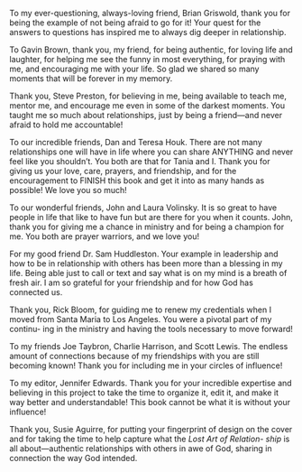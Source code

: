 To my ever-questioning, always-loving friend, Brian Griswold, thank you
for being the example of not being afraid to go for it! Your quest for the answers
to questions has inspired me to always dig deeper in relationship.

To Gavin Brown, thank you, my friend, for being authentic, for loving life
and laughter, for helping me see the funny in most everything, for praying with
me, and encouraging me with your life. So glad we shared so many moments that
will be forever in my memory.

Thank you, Steve Preston, for believing in me, being available to teach me,
mentor me, and encourage me even in some of the darkest moments. You taught
me so much about relationships, just by being a friend—and never afraid to hold
me accountable!

To our incredible friends, Dan and Teresa Houk. There are not many
relationships one will have in life where you can share ANYTHING and never
feel like you shouldn’t. You both are that for Tania and I. Thank you for giving
us your love, care, prayers, and friendship, and for the encouragement to FINISH
this book and get it into as many hands as possible! We love you so much!

To our wonderful friends, John and Laura Volinsky. It is so great to have
people in life that like to have fun but are there for you when it counts. John,
thank you for giving me a chance in ministry and for being a champion for me.
You both are prayer warriors, and we love you!

For my good friend Dr. Sam Huddleston. Your example in leadership and
how to be in relationship with others has been more than a blessing in my life.
Being able just to call or text and say what is on my mind is a breath of fresh air.
I am so grateful for your friendship and for how God has connected us.

Thank you, Rick Bloom, for guiding me to renew my credentials when I
moved from Santa Maria to Los Angeles. You were a pivotal part of my continu-
ing in the ministry and having the tools necessary to move forward!

To my friends Joe Taybron, Charlie Harrison, and Scott Lewis. The endless
amount of connections because of my friendships with you are still becoming
known! Thank you for including me in your circles of influence!

To my editor, Jennifer Edwards. Thank you for your incredible expertise
and believing in this project to take the time to organize it, edit it, and make it
way better and understandable! This book cannot be what it is without your
influence!

Thank you, Susie Aguirre, for putting your fingerprint of design on the
cover and for taking the time to help capture what the _Lost Art of Relation-
ship_ is all about—authentic relationships with others in awe of God, sharing in
connection the way God intended.
